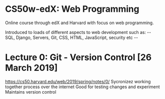 # CS50w-edX: Web Programming
Online course through edX and Harvard with focus on web programming.

Introduced to loads of different aspects to web development such as:
-- SQL, Django, Servers, Git, CSS, HTML, JavaScript, security etc --


# Lecture 0: Git - Version Control [26 March 2019]
https://cs50.harvard.edu/web/2019/spring/notes/0/
Sycronizez working together process over the internet 
Good for testing changes and experiment
Maintains version control 



